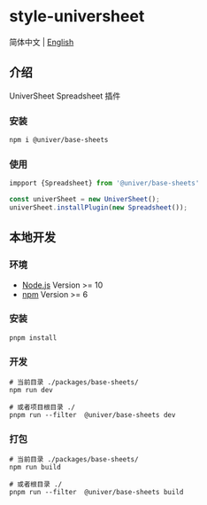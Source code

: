 # style-universheet

简体中文 | [English](./README.md)

## 介绍

UniverSheet Spreadsheet 插件

### 安装

```bash
npm i @univer/base-sheets
```

### 使用

```js
impport {Spreadsheet} from '@univer/base-sheets'

const univerSheet = new UniverSheet();
univerSheet.installPlugin(new Spreadsheet());
```

## 本地开发

### 环境

-   [Node.js](https://nodejs.org/en/) Version >= 10
-   [npm](https://www.npmjs.com/) Version >= 6

### 安装

```
pnpm install
```

### 开发

```
# 当前目录 ./packages/base-sheets/
npm run dev

# 或者项目根目录 ./
pnpm run --filter  @univer/base-sheets dev
```

### 打包

```
# 当前目录 ./packages/base-sheets/
npm run build

# 或者根目录 ./
pnpm run --filter  @univer/base-sheets build
```
